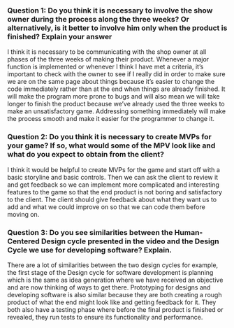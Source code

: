### Question 1: Do you think it is necessary to involve the show owner during the process along the three weeks? Or alternatively, is it better to involve him only when the product is finished? Explain your answer

I think it is necessary to be communicating with the shop owner at all phases of the three weeks of making their product. Whenever a major function is implemented or whenever I think I have met a criteria, it’s important to check with the owner to see if I really did in order to make sure we are on the same page about things because it’s easier to change the code immediately rather than at the end when things are already finished. It will make the program more prone to bugs and will also mean we will take longer to finish the product because we’ve already used the three weeks to make an unsatisfactory game. Addressing something immediately will make the process smooth and make it easier for the programmer to change it. 

### Question 2: Do you think it is necessary to create MVPs for your game? If so, what would some of the MPV look like and what do you expect to obtain from the client?

I think it would be helpful to create MVPs for the game and start off with a basic storyline and basic controls. Then we can ask the client to review it and get feedback so we can implement more complicated and interesting features to the game so that the end product is not boring and satisfactory to the client. The client should give feedback about what they want us to add and what we could improve on so that we can code them before moving on.

### Question 3: Do you see similarities between the Human-Centered Design cycle presented in the video and the Design Cycle we use for developing software? Explain.

There are a lot of similarities between the two design cycles for example, the first stage of the Design cycle for software development is planning which is the same as idea generation where we have received an objective and are now thinking of ways to get there. Prototyping for designs and developing software is also similar because they are both creating a rough product of what the end might look like and getting feedback for it. They both also have a testing phase where before the final product is finished or revealed, they run tests to ensure its functionality and performance. 


